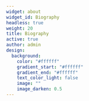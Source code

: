 ```yaml
---
widget: about
widget_id: Biography
headless: true
weight: 20
title: Biography
active: true
author: admin
design:
  background:
    color: "#ffffff"
    gradient_start: "#ffffff"
    gradient_end: "#ffffff"
    text_color_light: false
    image: ""
    image_darken: 0.5
---
```

